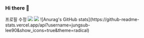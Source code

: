 ### Hi there 👋

<!--
**jungsub-lee90/jungsub-lee90** is a ✨ _special_ ✨ repository because its `README.md` (this file) appears on your GitHub profile.

Here are some ideas to get you started:

- 🔭 I’m currently working on ...
- 🌱 I’m currently learning ...
- 👯 I’m looking to collaborate on ...
- 🤔 I’m looking for help with ...
- 💬 Ask me about ...
- 📫 How to reach me: ...
- 😄 Pronouns: ...
- ⚡ Fun fact: ...
-->프로필 수정
<img src="https://img.shields.io/badge/?style=for-the-badge&logo=4chan&logoColor=#006600"/>
<img src="https://img.shields.io/badge/-Python-3776AB?style=flat&logo=Python&logoColor=white"/>
![Anurag's GitHub stats](https://github-readme-stats.vercel.app/api?username=jungsub-lee90&show_icons=true&theme=radical)
